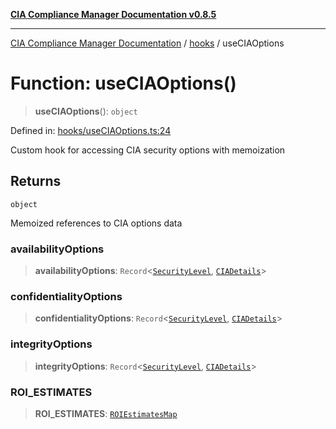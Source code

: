 [**CIA Compliance Manager Documentation v0.8.5**](../../README.md)

***

[CIA Compliance Manager Documentation](../../modules.md) / [hooks](../README.md) / useCIAOptions

# Function: useCIAOptions()

> **useCIAOptions**(): `object`

Defined in: [hooks/useCIAOptions.ts:24](https://github.com/Hack23/cia-compliance-manager/blob/b7c3bc9644fb5b9d82b5b184ba290206da25104b/src/hooks/useCIAOptions.ts#L24)

Custom hook for accessing CIA security options with memoization

## Returns

`object`

Memoized references to CIA options data

### availabilityOptions

> **availabilityOptions**: `Record`\<[`SecurityLevel`](../../index/type-aliases/SecurityLevel.md), [`CIADetails`](../../types/interfaces/CIADetails.md)\>

### confidentialityOptions

> **confidentialityOptions**: `Record`\<[`SecurityLevel`](../../index/type-aliases/SecurityLevel.md), [`CIADetails`](../../types/interfaces/CIADetails.md)\>

### integrityOptions

> **integrityOptions**: `Record`\<[`SecurityLevel`](../../index/type-aliases/SecurityLevel.md), [`CIADetails`](../../types/interfaces/CIADetails.md)\>

### ROI\_ESTIMATES

> **ROI\_ESTIMATES**: [`ROIEstimatesMap`](../../types/interfaces/ROIEstimatesMap.md)
